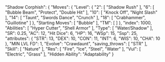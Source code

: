"Shadow Corphish": { "Moves": { "Level": { "2": [ "Shadow Rush" ], "6":
[ "Bubble Beam", "Protect", "Double Hit" ], "10": [ "Knock Off", "Night
Slash" ], "14": [ "Taunt", "Swords Dance", "Crunch" ], "18": [
"Crabhammer", "Guillotine" ] }, "Starting Moves": [ "Bubble" ], "TM": [
] }, "index": 1000, "Abilities": [ "Hyper Cutter", "Shell Armor" ],
"Type": [ "Water/Shadow" ], "SR": 0.25, "AC": 12, "Hit Dice": 6, "HP":
16, "WSp": 15, "Ssp": 25, "attributes": { "STR": 13, "DEX": 10, "CON":
11, "INT": 6, "WIS": 10, "CHA": 10 }, "MIN LVL FD": 1, "Evolve":
"Crawdaunt", "saving\_throws": [ "STR" ], "Skill": [ "Nature" ], "Res":
[ "Fire", "Ice", "Steel", "Water" ], "Vul": [ "Electric", "Grass" ],
"Hidden Ability": "Adaptability" }
